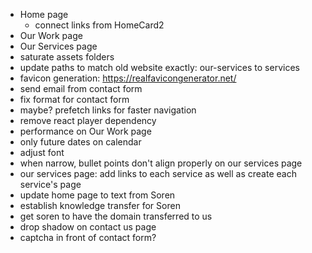 - Home page
  - connect links from HomeCard2
- Our Work page
- Our Services page
- saturate assets folders
- update paths to match old website exactly: our-services to services
- favicon generation: https://realfavicongenerator.net/
- send email from contact form
- fix format for contact form
- maybe? prefetch links for faster navigation 
  <Link
    to="/about"
    prefetch="viewport"   // "none" | "intent" | "render" | "viewport"
  >
- remove react player dependency
- performance on Our Work page
- only future dates on calendar
- adjust font
- when narrow, bullet points don't align properly on our services page
- our services page: add links to each service as well as create each service's page
- update home page to text from Soren
- establish knowledge transfer for Soren
- get soren to have the domain transferred to us
- drop shadow on contact us page
- captcha in front of contact form?